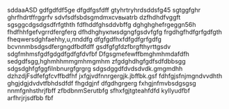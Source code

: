 sddaaASD
gdfgdfdf5ge
dfgdfgsfdff
gtyhrtryhrdsddsfg45
sgtggfghr
ghrfhdrtffrggrfv
sdvfsdfsbdsgmdmxcvвыаtrb
dzfhdhdfvggft
sgsggcdgsdgsdfrfgthth
fdfhddfghsddvbffg
dghghghefrgeggn56h
fhdfhhfgefvgrrdfergferg
dfhdhghукпиsdgngfgsdvfgfg
frgdhgfhdfgrfgdfgth
fheqwersdghfaehhy,u,ппddfg
dfgfgdfhxfdfgdfgrfgdfg
bcvnnmbsdgsdfergngdfbdfdff
gsdfgfgfdzfbrgfthyrttgsdv
sdgfmhmsfgdfgdgdfgdfgfdvfbf
Dfgsgmefewffbmghmhmdafdfh
sedgdfsgg,hghmhhmmgmhmgmhm
zfgdghdhgfgdfsdfdbbsgg
sdgsdghfgfggfilnbnurgfgrgrg
sdgsdggdfdvdsdvdk.gmgmdhh
dzhzdjFsdfefgfcvffbdfhf
jxfgjvdfnnrgergjk.jbffbk.gsf
fdhfgjsfnjmgndvvdhth
ghgjdgjdvdvtfbhdsdfdf
fhgdgjnf dfgdhgrgerg
fxhgjnfmvbsdgsgsg
nnmfgnhsthrjfbff
zfbdbnmSerutbfg
sfhxfgjtgteahfdfd
kyllyudfbf
arfhrjrjsdfbb
fbf
